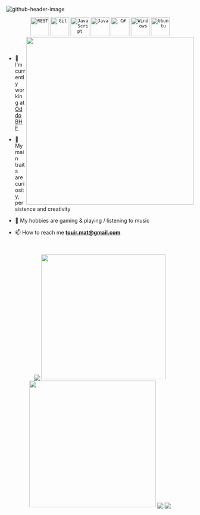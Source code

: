 <!--### Hi there👋 My name is Mohamed Ali and i'm a Software Engineer-->

![github-header-image](https://user-images.githubusercontent.com/16899792/209237828-f5d6d2ea-3ac0-4c08-a41b-5af8d313770e.png)

<div align="center">
	<code><img height="50" src="https://user-images.githubusercontent.com/25181517/192107858-fe19f043-c502-4009-8c47-476fc89718ad.png" alt="REST" title="REST" /></code>
	<code><img height="50" src="https://user-images.githubusercontent.com/25181517/192108372-f71d70ac-7ae6-4c0d-8395-51d8870c2ef0.png" alt="Git" title="Git" /></code>
	<code><img height="50" src="https://user-images.githubusercontent.com/25181517/117447155-6a868a00-af3d-11eb-9cfe-245df15c9f3f.png" alt="JavaScript" title="JavaScript" /></code>
	<code><img height="50" src="https://user-images.githubusercontent.com/25181517/117201156-9a724800-adec-11eb-9a9d-3cd0f67da4bc.png" alt="Java" title="Java" /></code>
	<code><img height="50" src="https://user-images.githubusercontent.com/25181517/121405384-444d7300-c95d-11eb-959f-913020d3bf90.png" alt="C#" title="C#" /></code>
	<code><img height="50" src="https://user-images.githubusercontent.com/25181517/186884150-05e9ff6d-340e-4802-9533-2c3f02363ee3.png" alt="Windows" title="Windows" /></code>
	<code><img height="50" src="https://user-images.githubusercontent.com/25181517/186884153-99edc188-e4aa-4c84-91b0-e2df260ebc33.png" alt="Ubuntu" title="Ubuntu" /></code>
</div>




<div>
<a target="_blank" align="center">
<picture>
  <source media="(prefers-color-scheme: dark)" srcset="https://media.giphy.com/media/f3iwJFOVOwuy7K6FFw/giphy.gif">
  <img align="right" alt="" src="https://media.giphy.com/media/SWoSkN6DxTszqIKEqv/giphy.gif" width=450>
</picture>
  <!--<img align="right" top="500" height="300" width="400" alt="GIF" src="https://media.giphy.com/media/SWoSkN6DxTszqIKEqv/giphy.gif#gh-light-mode-only">-->
</a>
</br></br>

- 🔭 I’m currently working at <a href="https://www.oddo-bhf.com/en" target="_blank">Oddo BHF</a>

- 🌱 My main traits are curiosity, persistence and creativity

- 🎸 My hobbies are gaming & playing / listening to music

- 📫 How to reach me **touir.mat@gmail.com**

</div>
</br>

<p align="center">
  <img align="center" src="http://github-profile-summary-cards.vercel.app/api/cards/profile-details?username=touir1&theme=radical" />
  <img src="https://github-readme-stats.vercel.app/api?username=touir1&show_icons=true&theme=radical&count_private=true&include_all_commits=true&border_radius=10&hide_border=true" width="335" />
  <img src="https://streak-stats.demolab.com/?user=touir1&theme=radical&date_format=j+M+Y&border_radius=10&hide_border=true" width="340" />
  <img align="center" src="http://github-profile-summary-cards.vercel.app/api/cards/repos-per-language?username=touir1&theme=radical" />
  <img align="center" src="http://github-profile-summary-cards.vercel.app/api/cards/productive-time?username=touir1&theme=radical&utcOffset=1" />
  
</p>

<!--<p align="center">
<a href="https://github.com/anuraghazra/github-readme-stats">
  <img src="https://github-readme-stats.vercel.app/api/top-langs/?username=touir1&layout=compact&langs_count=8" />
</a>

</p>
-->


<!--
**touir1/touir1** is a ✨ _special_ ✨ repository because its `README.md` (this file) appears on your GitHub profile.

Here are some ideas to get you started:

- 🔭 I’m currently working on ...
- 🌱 I’m currently learning ...
- 👯 I’m looking to collaborate on ...
- 🤔 I’m looking for help with ...
- 💬 Ask me about ...
- 📫 How to reach me: ...
- 😄 Pronouns: ...
- ⚡ Fun fact: ...
-->
